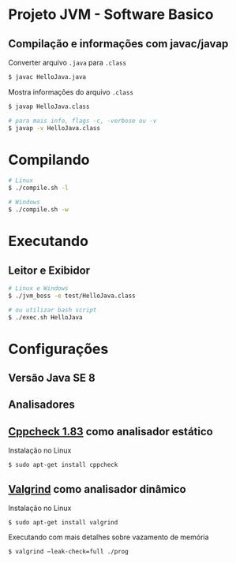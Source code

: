 # Projeto JVM - Software Basico

## Compilação e informações com javac/javap

Converter arquivo ``.java`` para ``.class``

``` bash
$ javac HelloJava.java
```

Mostra informações do arquivo ``.class``

``` bash
$ javap HelloJava.class

# para mais info, flags -c, -verbose ou -v
$ javap -v HelloJava.class
```

# Compilando

``` bash
# Linux
$ ./compile.sh -l

# Windows
$ ./compile.sh -w
```

# Executando

## Leitor e Exibidor

``` bash
# Linux e Windows
$ ./jvm_boss -e test/HelloJava.class

# ou utilizar bash script
$ ./exec.sh HelloJava
```

# Configurações

## Versão Java SE 8

## Analisadores 

## [Cppcheck 1.83](http://cppcheck.sourceforge.net) como analisador estático

Instalação no Linux

```
$ sudo apt-get install cppcheck
```

## [Valgrind](https://www.valgrind.org/) como analisador dinâmico

Instalação no Linux

```
$ sudo apt-get install valgrind
```

Executando com mais detalhes sobre vazamento de memória

``` bash
$ valgrind –leak-check=full ./prog
```